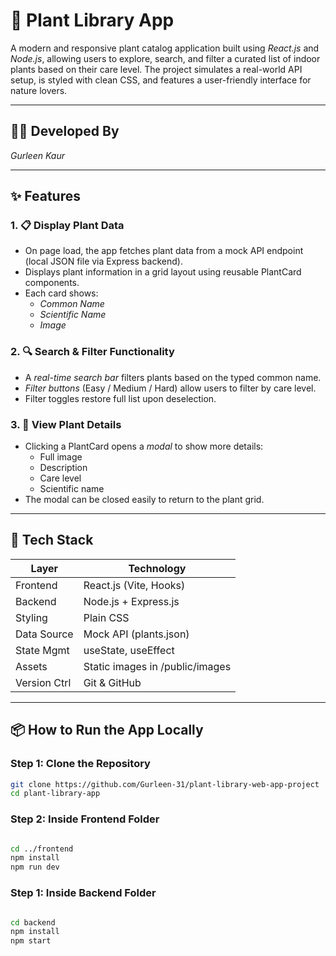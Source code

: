 # 🌿 Plant Library App

A modern and responsive plant catalog application built using *React.js* and *Node.js*, allowing users to explore, search, and filter a curated list of indoor plants based on their care level. The project simulates a real-world API setup, is styled with clean CSS, and features a user-friendly interface for nature lovers.

---

## 👨‍💻 Developed By

*Gurleen Kaur*

---

## ✨ Features

### 1. 📋 Display Plant Data
- On page load, the app fetches plant data from a mock API endpoint (local JSON file via Express backend).
- Displays plant information in a grid layout using reusable PlantCard components.
- Each card shows:
  - *Common Name*
  - *Scientific Name*
  - *Image*

### 2. 🔍 Search & Filter Functionality
- A *real-time search bar* filters plants based on the typed common name.
- *Filter buttons* (Easy / Medium / Hard) allow users to filter by care level.
- Filter toggles restore full list upon deselection.

### 3. 🔎 View Plant Details
- Clicking a PlantCard opens a *modal* to show more details:
  - Full image
  - Description
  - Care level
  - Scientific name
- The modal can be closed easily to return to the plant grid.

---

## 🧰 Tech Stack

| Layer        | Technology                  |
|--------------|------------------------------|
| Frontend     | React.js (Vite, Hooks)       |
| Backend      | Node.js + Express.js         |
| Styling      | Plain CSS                    |
| Data Source  | Mock API (plants.json)     |
| State Mgmt   | useState, useEffect      |
| Assets       | Static images in /public/images |
| Version Ctrl | Git & GitHub                 |

---

## 📦 How to Run the App Locally

### Step 1: Clone the Repository

```bash
git clone https://github.com/Gurleen-31/plant-library-web-app-project
cd plant-library-app
```

### Step 2: Inside Frontend Folder
```bash

cd ../frontend
npm install
npm run dev

```
### Step 1: Inside Backend Folder
```bash

cd backend
npm install
npm start
```